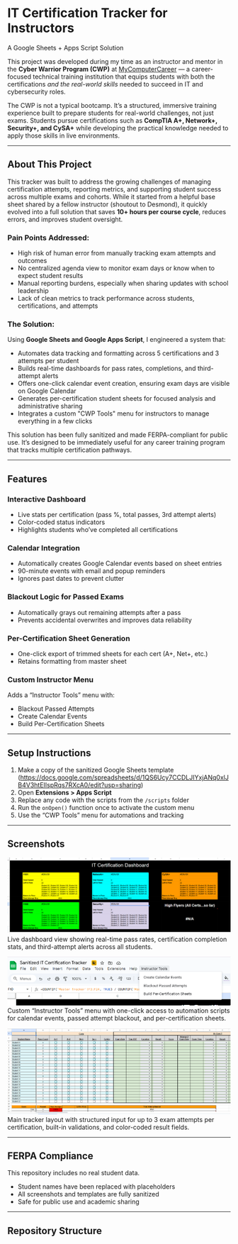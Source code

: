 # IT Certification Tracker for Instructors  
A Google Sheets + Apps Script Solution

This project was developed during my time as an instructor and mentor in the **Cyber Warrior Program (CWP)** at [MyComputerCareer](https://www.mycomputercareer.edu) — a career-focused technical training institution that equips students with both the certifications *and the real-world skills* needed to succeed in IT and cybersecurity roles.

The CWP is not a typical bootcamp. It’s a structured, immersive training experience built to prepare students for real-world challenges, not just exams. Students pursue certifications such as **CompTIA A+, Network+, Security+, and CySA+** while developing the practical knowledge needed to apply those skills in live environments.

---

## About This Project

This tracker was built to address the growing challenges of managing certification attempts, reporting metrics, and supporting student success across multiple exams and cohorts. While it started from a helpful base sheet shared by a fellow instructor (shoutout to Desmond), it quickly evolved into a full solution that saves **10+ hours per course cycle**, reduces errors, and improves student oversight.

### Pain Points Addressed:
- High risk of human error from manually tracking exam attempts and outcomes  
- No centralized agenda view to monitor exam days or know when to expect student results  
- Manual reporting burdens, especially when sharing updates with school leadership  
- Lack of clean metrics to track performance across students, certifications, and attempts

### The Solution:
Using **Google Sheets and Google Apps Script**, I engineered a system that:
- Automates data tracking and formatting across 5 certifications and 3 attempts per student
- Builds real-time dashboards for pass rates, completions, and third-attempt alerts
- Offers one-click calendar event creation, ensuring exam days are visible on Google Calendar
- Generates per-certification student sheets for focused analysis and administrative sharing
- Integrates a custom "CWP Tools" menu for instructors to manage everything in a few clicks

This solution has been fully sanitized and made FERPA-compliant for public use. It’s designed to be immediately useful for any career training program that tracks multiple certification pathways.

---

## Features

### Interactive Dashboard
- Live stats per certification (pass %, total passes, 3rd attempt alerts)
- Color-coded status indicators
- Highlights students who’ve completed all certifications

### Calendar Integration
- Automatically creates Google Calendar events based on sheet entries
- 90-minute events with email and popup reminders
- Ignores past dates to prevent clutter

### Blackout Logic for Passed Exams
- Automatically grays out remaining attempts after a pass
- Prevents accidental overwrites and improves data reliability

### Per-Certification Sheet Generation
- One-click export of trimmed sheets for each cert (A+, Net+, etc.)
- Retains formatting from master sheet

### Custom Instructor Menu
Adds a “Instructor Tools” menu with:
- Blackout Passed Attempts  
- Create Calendar Events  
- Build Per-Certification Sheets  

---

## Setup Instructions

1. Make a copy of the sanitized Google Sheets template (https://docs.google.com/spreadsheets/d/1QS6Ucy7CCDLJIYxjANq0xlJB4V3htEIIspRqs7RXcA0/edit?usp=sharing)  
2. Open **Extensions > Apps Script**  
3. Replace any code with the scripts from the `/scripts` folder  
4. Run the `onOpen()` function once to activate the custom menu  
5. Use the “CWP Tools” menu for automations and tracking

---

## Screenshots

![Dashboard Preview](Screenshots/Dashboard.png)
Live dashboard view showing real-time pass rates, certification completion stats, and third-attempt alerts across all students.

![Dashboard Preview](Screenshots/Instructor-Tools-Menu.png)
Custom “Instructor Tools” menu with one-click access to automation scripts for calendar events, passed attempt blackout, and per-certification sheets.

![Dashboard Preview](Screenshots/Sheet-Layout.png)
Main tracker layout with structured input for up to 3 exam attempts per certification, built-in validations, and color-coded result fields.


---

## FERPA Compliance

This repository includes no real student data.  
- Student names have been replaced with placeholders  
- All screenshots and templates are fully sanitized  
- Safe for public use and academic sharing

---

## Repository Structure

